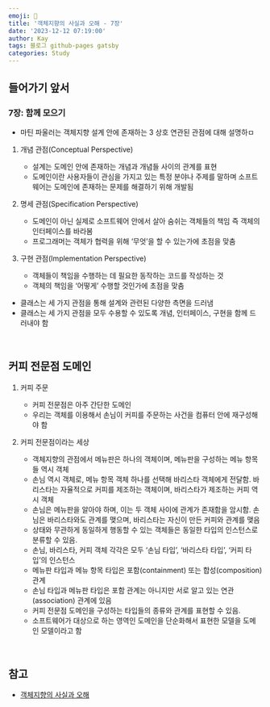 ```yaml
---
emoji: 👋
title: '객체지향의 사실과 오해 - 7장'
date: '2023-12-12 07:19:00'
author: Kay
tags: 블로그 github-pages gatsby
categories: Study
---
```


## 들어가기 앞서

### 7장: 함께 모으기

- 마틴 파울러는 객체지향 설계 안에 존재하는 3 상호 연관된 관점에 대해 설명하ㅁ

1. 개념 관점(Conceptual Perspective)
   - 설계는 도메인 안에 존재하는 개념과 개념들 사이의 관계를 표현
   - 도메인이란 사용자들이 관심을 가지고 있는 특정 분야나 주제를 말하며 소프트웨어는 도메인에 존재하는 문제를 해결하기 위해 개발됨
2. 명세 관점(Specification Perspective)

   - 도메인이 아닌 실제로 소프트웨어 안에서 살아 숨쉬는 객체들의 책임 즉 객체의 인터페이스를 바라봄
   - 프로그래머는 객체가 협력을 위해 ‘무엇’을 할 수 있는가에 초점을 맞춤

3. 구현 관점(Implementation Perspective)
   - 객체들이 책임을 수행하는 데 필요한 동작하는 코드를 작성하는 것
   - 객체의 책임을 ‘어떻게’ 수행할 것인가에 초점을 맞춤

- 클래스는 세 가지 관점을 통해 설계와 관련된 다양한 측면을 드러냄
- 클래스는 세 가지 관점을 모두 수용할 수 있도록 개념, 인터페이스, 구현을 함께 드러내야 함

<br>

## 커피 전문점 도메인

1. 커피 주문

   - 커피 전문점은 아주 간단한 도메인
   - 우리는 객체를 이용해서 손님이 커피를 주문하는 사건을 컴퓨터 안에 재구성해야 함

2. 커피 전문점이라는 세상
   - 객체지향의 관점에서 메뉴판은 하나의 객체이며, 메뉴판을 구성하는 메뉴 항목들 역시 객체
   - 손님 역시 객체로, 메뉴 항목 객체 하나를 선택해 바리스타 객체에게 전달함. 바리스타는 자율적으로 커피를 제조하는 객체이며, 바리스타가 제조하는 커피 역시 객체
   - 손님은 메뉴판을 알아야 하며, 이는 두 객체 사이에 관계가 존재함을 암시함. 손님은 바리스타와도 관계를 맺으며, 바리스타는 자신이 만든 커피와 관계를 맺음
   - 상태와 무관하게 동일하게 행동할 수 있는 객체들은 동일한 타입의 인스턴스로 분류할 수 있음.
   - 손님, 바리스타, 커피 객체 각각은 모두 ‘손님 타입’, ‘바리스타 타입’, ‘커피 타입’의 인스턴스
   - 메뉴판 타입과 메뉴 항목 타입은 포함(containment) 또는 합성(composition) 관계
   - 손님 타입과 메뉴판 타입은 포함 관계는 아니지만 서로 알고 있는 연관(association) 관계에 있음
   - 커피 전문점 도메인을 구성하는 타입들의 종류와 관계를 표현할 수 있음.
   - 소프트웨어가 대상으로 하는 영역인 도메인을 단순화해서 표현한 모델을 도메인 모델이라고 함

<br>

## 참고

- [객체지향의 사실과 오해](https://www.yes24.com/Product/Goods/18249021)

```toc

```
